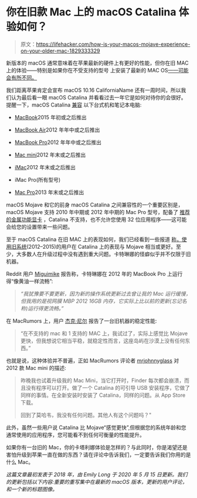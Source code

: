 # 你在旧款 Mac 上的 macOS Catalina 体验如何？

> 原文：<https://lifehacker.com/how-is-your-macos-mojave-experience-on-your-older-mac-1829333329>

新版本的 macOS 通常意味着在苹果最新的硬件上有更好的性能，但你在旧 MAC 上的体验——特别是如果你在不受支持的型号 上安装了最新的 MAC OS[——可能会有所不同。](http://dosdude1.com/catalina/)



我们距离苹果肯定会宣布 macOS 10.16 CaliforniaName 还有一周时间，所以我们认为最后看一眼 macOS Catalina 并看看过去一年它是如何对待你的会很好。提醒一下，macOS Catalina [兼容](https://www.apple.com/macos/catalina/) 以下台式机和笔记本电脑:

*   [MacBook](https://support.apple.com/kb/HT201608)2015 年初或之后推出

*   [MacBook Air](https://support.apple.com/kb/HT201862)2012 年年中或之后推出

*   [MacBook Pro](https://support.apple.com/kb/HT201300)2012 年年中或之后推出

*   [Mac mini](https://support.apple.com/kb/HT201894)2012 年末或之后推出

*   [iMac](https://support.apple.com/kb/HT201634)2012 年末或之后推出

*   iMac Pro(所有型号)

*   [Mac Pro](https://support.apple.com/kb/HT202888)2013 年末或之后推出

macOS Mojave 和它的前身 macOS Catalina 之间兼容性的一个重要区别是，macOS Mojave 支持 2010 年中期或 2012 年中期的 Mac Pro 型号，配备了 [推荐的金属功能显卡](https://support.apple.com/kb/HT208898) ，Catalina 不支持，也不允许您使用 32 位应用程序——这可能会给您的设置带来一些问题。

至于 macOS Catalina 在旧 MAC 上的表现如何，我们已经看到一些报道 [称，使用旧系统](https://forums.macrumors.com/threads/catalina-kills-my-2012-mac-mini.2204396/)(2012–2015)的用户在 Catalina 上的表现与 Mojave 相当或更好。至少，大多数人在升级过程中没有遇到重大问题。卡特琳娜的怪癖似乎并不仅限于旧机器。

Reddit 用户 [Miguimike](https://www.reddit.com/r/MacOS/comments/dgou3l/catalina_running_smooth_as_butter_on_older_macbook/) 报告称，卡特琳娜在 2012 年的 MacBook Pro 上运行得“像黄油一样流畅”:

> *“我犹豫要不要更新，因为新的操作系统更新过去曾让我的 Mac 运行缓慢，但我用的是视网膜 MBP 2012 16GB 内存，它实际上比以前的更新(忘记名称)运行得更流畅。”*

在 MacRumors 上，用户 [杰克·尼尔](https://forums.macrumors.com/threads/compare-mojave-vs-catalina-in-performance.2189924/post-28010793) 报告了一台旧机器的稳定性能:

> “在不支持的 mac 和 1 支持的 MAC 上，我试过了，实际上感觉比 Mojave 更快，但我想说它相当平稳，就稳定性而言，这座岛屿在沙漠上没有任何东西。”

也就是说，这种体验并不普遍，正如 MacRumors 评论者 [mrjohnnyglass](https://forums.macrumors.com/threads/catalina-kills-my-2012-mac-mini.2204396/) 对 2012 款 Mac mini 的描述:

> 昨晚我也试着升级我的 Mac Mini，当它打开时，Finder 每次都会崩溃，而且没有程序可以打开。做了一个 Catalina 的可引导 USB 安装程序，它做了同样的事情。在全新安装时安装了 Catalina，同样的问题。从 App Store 下载。
> 
> 回到了莫哈韦，我没有任何问题。其他人有这个问题吗？"

此外，虽然一些用户说 Catalina 比 Mojave“感觉更快”,但根据您的系统年龄和您通常使用的应用程序，您可能看不到任何可衡量的性能提升。

如果你有一台旧的 Mac，你的卡塔利娜体验是怎样的？与此同时，你是渴望还是害怕升级到苹果一直在做的东西？请在评论中告诉我们，一定要告诉我们你用的是什么 Mac。

*这篇文章最初发表于 2018 年，由 Emily Long 于 2020 年 5 月 15 日更新。我们的更新包括以下内容:重要的重写集中在最新的 macOS 版本，更新的用户评论，和一个新的标题图像。*